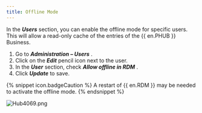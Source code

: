 ```yaml
---
title: Offline Mode
---
```

In the ***Users*** section, you can enable the offline mode for specific users. This will allow a read-only cache of the entries of the {{ en.PHUB }} Business.  

1. Go to ***Administration – Users*** . 
1. Click on the ***Edit*** pencil icon next to the user. 
1. In the ***User*** section, check ***Allow offline in RDM*** . 
1. Click ***Update*** to save. 

{% snippet icon.badgeCaution %} 
A restart of {{ en.RDM }} may be needed to activate the offline mode. 
{% endsnippet %}
 
![Hub4069.png](/img/en/hub/Hub4069.png) 

